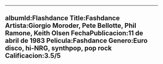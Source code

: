---
albumId:Flashdance
Title:Fashdance
Artista:Giorgio Moroder, Pete Bellotte, Phil Ramone, Keith Olsen
FechaPublicacion:11 de abril de 1983
Pelicula:Fashdance
Genero:Euro disco, hi-NRG, synthpop, pop rock
Calificacion:3.5/5
---